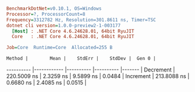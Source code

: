 ``` ini

BenchmarkDotNet=v0.10.1, OS=Windows
Processor=?, ProcessorCount=8
Frequency=3312782 Hz, Resolution=301.8611 ns, Timer=TSC
dotnet cli version=1.0.0-preview2-1-003177
  [Host] : .NET Core 4.6.24628.01, 64bit RyuJIT
  Core   : .NET Core 4.6.24628.01, 64bit RyuJIT

Job=Core  Runtime=Core  Allocated=255 B  

```
    Method |        Mean |    StdErr |    StdDev |  Gen 0 |
---------- |------------ |---------- |---------- |------- |
 Decrement | 220.5009 ns | 2.3259 ns | 9.5899 ns | 0.0484 |
 Increment | 213.8088 ns | 0.6680 ns | 2.4085 ns | 0.0515 |

